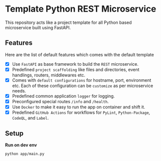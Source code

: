 # Template Python REST Microservice

This repository acts like a project template for all Python based microservice built using FastAPI.

## Features

Here are the list of default features which comes with the default template

- [x] Use `FastAPI` as base framework to build the `REST` microservice.
- [x] Predefined `project scaffolding` like files and directories, event handlings, routers, middlewares etc.
- [x] Comes with `default configurations` for hostname, port, environment etc. Each of these configuration can be `customize` as per microservice needs.
- [x] Predefined common application `logger` for logging.
- [x] Preconfigured special routes `/info` and `/health`.
- [x] Use `Docker` to make it easy to run the app on container and shift it.
- [x] Predefined `GitHub Actions` for workflows for `PyLint`, `Python-Package`, `CodeQL`, and `Label`.

## Setup

**Run on dev env**

```
python app/main.py
```
